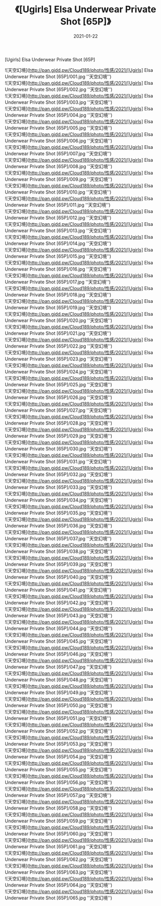 ﻿---
layout: post
title:  《[Ugirls] Elsa Underwear Private Shot [65P]》
date:   2021-01-22
img: http://pan.gjdd.pw/Cloud189/photo/性感/2021/[Ugirls] Elsa Underwear Private Shot [65P]/000.jpg
categories: [美女, 性感, 泳衣]
---

[Ugirls] Elsa Underwear Private Shot [65P]



![天空幻境](http://pan.gjdd.pw/Cloud189/photo/性感/2021/[Ugirls] Elsa Underwear Private Shot [65P]/001.jpg ''天空幻境'') <br>
![天空幻境](http://pan.gjdd.pw/Cloud189/photo/性感/2021/[Ugirls] Elsa Underwear Private Shot [65P]/002.jpg ''天空幻境'') <br>
![天空幻境](http://pan.gjdd.pw/Cloud189/photo/性感/2021/[Ugirls] Elsa Underwear Private Shot [65P]/003.jpg ''天空幻境'') <br>
![天空幻境](http://pan.gjdd.pw/Cloud189/photo/性感/2021/[Ugirls] Elsa Underwear Private Shot [65P]/004.jpg ''天空幻境'') <br>
![天空幻境](http://pan.gjdd.pw/Cloud189/photo/性感/2021/[Ugirls] Elsa Underwear Private Shot [65P]/005.jpg ''天空幻境'') <br>
![天空幻境](http://pan.gjdd.pw/Cloud189/photo/性感/2021/[Ugirls] Elsa Underwear Private Shot [65P]/006.jpg ''天空幻境'') <br>
![天空幻境](http://pan.gjdd.pw/Cloud189/photo/性感/2021/[Ugirls] Elsa Underwear Private Shot [65P]/007.jpg ''天空幻境'') <br>
![天空幻境](http://pan.gjdd.pw/Cloud189/photo/性感/2021/[Ugirls] Elsa Underwear Private Shot [65P]/008.jpg ''天空幻境'') <br>
![天空幻境](http://pan.gjdd.pw/Cloud189/photo/性感/2021/[Ugirls] Elsa Underwear Private Shot [65P]/009.jpg ''天空幻境'') <br>
![天空幻境](http://pan.gjdd.pw/Cloud189/photo/性感/2021/[Ugirls] Elsa Underwear Private Shot [65P]/010.jpg ''天空幻境'') <br>
![天空幻境](http://pan.gjdd.pw/Cloud189/photo/性感/2021/[Ugirls] Elsa Underwear Private Shot [65P]/011.jpg ''天空幻境'') <br>
![天空幻境](http://pan.gjdd.pw/Cloud189/photo/性感/2021/[Ugirls] Elsa Underwear Private Shot [65P]/012.jpg ''天空幻境'') <br>
![天空幻境](http://pan.gjdd.pw/Cloud189/photo/性感/2021/[Ugirls] Elsa Underwear Private Shot [65P]/013.jpg ''天空幻境'') <br>
![天空幻境](http://pan.gjdd.pw/Cloud189/photo/性感/2021/[Ugirls] Elsa Underwear Private Shot [65P]/014.jpg ''天空幻境'') <br>
![天空幻境](http://pan.gjdd.pw/Cloud189/photo/性感/2021/[Ugirls] Elsa Underwear Private Shot [65P]/015.jpg ''天空幻境'') <br>
![天空幻境](http://pan.gjdd.pw/Cloud189/photo/性感/2021/[Ugirls] Elsa Underwear Private Shot [65P]/016.jpg ''天空幻境'') <br>
![天空幻境](http://pan.gjdd.pw/Cloud189/photo/性感/2021/[Ugirls] Elsa Underwear Private Shot [65P]/017.jpg ''天空幻境'') <br>
![天空幻境](http://pan.gjdd.pw/Cloud189/photo/性感/2021/[Ugirls] Elsa Underwear Private Shot [65P]/018.jpg ''天空幻境'') <br>
![天空幻境](http://pan.gjdd.pw/Cloud189/photo/性感/2021/[Ugirls] Elsa Underwear Private Shot [65P]/019.jpg ''天空幻境'') <br>
![天空幻境](http://pan.gjdd.pw/Cloud189/photo/性感/2021/[Ugirls] Elsa Underwear Private Shot [65P]/020.jpg ''天空幻境'') <br>
![天空幻境](http://pan.gjdd.pw/Cloud189/photo/性感/2021/[Ugirls] Elsa Underwear Private Shot [65P]/021.jpg ''天空幻境'') <br>
![天空幻境](http://pan.gjdd.pw/Cloud189/photo/性感/2021/[Ugirls] Elsa Underwear Private Shot [65P]/022.jpg ''天空幻境'') <br>
![天空幻境](http://pan.gjdd.pw/Cloud189/photo/性感/2021/[Ugirls] Elsa Underwear Private Shot [65P]/023.jpg ''天空幻境'') <br>
![天空幻境](http://pan.gjdd.pw/Cloud189/photo/性感/2021/[Ugirls] Elsa Underwear Private Shot [65P]/024.jpg ''天空幻境'') <br>
![天空幻境](http://pan.gjdd.pw/Cloud189/photo/性感/2021/[Ugirls] Elsa Underwear Private Shot [65P]/025.jpg ''天空幻境'') <br>
![天空幻境](http://pan.gjdd.pw/Cloud189/photo/性感/2021/[Ugirls] Elsa Underwear Private Shot [65P]/026.jpg ''天空幻境'') <br>
![天空幻境](http://pan.gjdd.pw/Cloud189/photo/性感/2021/[Ugirls] Elsa Underwear Private Shot [65P]/027.jpg ''天空幻境'') <br>
![天空幻境](http://pan.gjdd.pw/Cloud189/photo/性感/2021/[Ugirls] Elsa Underwear Private Shot [65P]/028.jpg ''天空幻境'') <br>
![天空幻境](http://pan.gjdd.pw/Cloud189/photo/性感/2021/[Ugirls] Elsa Underwear Private Shot [65P]/029.jpg ''天空幻境'') <br>
![天空幻境](http://pan.gjdd.pw/Cloud189/photo/性感/2021/[Ugirls] Elsa Underwear Private Shot [65P]/030.jpg ''天空幻境'') <br>
![天空幻境](http://pan.gjdd.pw/Cloud189/photo/性感/2021/[Ugirls] Elsa Underwear Private Shot [65P]/031.jpg ''天空幻境'') <br>
![天空幻境](http://pan.gjdd.pw/Cloud189/photo/性感/2021/[Ugirls] Elsa Underwear Private Shot [65P]/032.jpg ''天空幻境'') <br>
![天空幻境](http://pan.gjdd.pw/Cloud189/photo/性感/2021/[Ugirls] Elsa Underwear Private Shot [65P]/033.jpg ''天空幻境'') <br>
![天空幻境](http://pan.gjdd.pw/Cloud189/photo/性感/2021/[Ugirls] Elsa Underwear Private Shot [65P]/034.jpg ''天空幻境'') <br>
![天空幻境](http://pan.gjdd.pw/Cloud189/photo/性感/2021/[Ugirls] Elsa Underwear Private Shot [65P]/035.jpg ''天空幻境'') <br>
![天空幻境](http://pan.gjdd.pw/Cloud189/photo/性感/2021/[Ugirls] Elsa Underwear Private Shot [65P]/036.jpg ''天空幻境'') <br>
![天空幻境](http://pan.gjdd.pw/Cloud189/photo/性感/2021/[Ugirls] Elsa Underwear Private Shot [65P]/037.jpg ''天空幻境'') <br>
![天空幻境](http://pan.gjdd.pw/Cloud189/photo/性感/2021/[Ugirls] Elsa Underwear Private Shot [65P]/038.jpg ''天空幻境'') <br>
![天空幻境](http://pan.gjdd.pw/Cloud189/photo/性感/2021/[Ugirls] Elsa Underwear Private Shot [65P]/039.jpg ''天空幻境'') <br>
![天空幻境](http://pan.gjdd.pw/Cloud189/photo/性感/2021/[Ugirls] Elsa Underwear Private Shot [65P]/040.jpg ''天空幻境'') <br>
![天空幻境](http://pan.gjdd.pw/Cloud189/photo/性感/2021/[Ugirls] Elsa Underwear Private Shot [65P]/041.jpg ''天空幻境'') <br>
![天空幻境](http://pan.gjdd.pw/Cloud189/photo/性感/2021/[Ugirls] Elsa Underwear Private Shot [65P]/042.jpg ''天空幻境'') <br>
![天空幻境](http://pan.gjdd.pw/Cloud189/photo/性感/2021/[Ugirls] Elsa Underwear Private Shot [65P]/043.jpg ''天空幻境'') <br>
![天空幻境](http://pan.gjdd.pw/Cloud189/photo/性感/2021/[Ugirls] Elsa Underwear Private Shot [65P]/044.jpg ''天空幻境'') <br>
![天空幻境](http://pan.gjdd.pw/Cloud189/photo/性感/2021/[Ugirls] Elsa Underwear Private Shot [65P]/045.jpg ''天空幻境'') <br>
![天空幻境](http://pan.gjdd.pw/Cloud189/photo/性感/2021/[Ugirls] Elsa Underwear Private Shot [65P]/046.jpg ''天空幻境'') <br>
![天空幻境](http://pan.gjdd.pw/Cloud189/photo/性感/2021/[Ugirls] Elsa Underwear Private Shot [65P]/047.jpg ''天空幻境'') <br>
![天空幻境](http://pan.gjdd.pw/Cloud189/photo/性感/2021/[Ugirls] Elsa Underwear Private Shot [65P]/048.jpg ''天空幻境'') <br>
![天空幻境](http://pan.gjdd.pw/Cloud189/photo/性感/2021/[Ugirls] Elsa Underwear Private Shot [65P]/049.jpg ''天空幻境'') <br>
![天空幻境](http://pan.gjdd.pw/Cloud189/photo/性感/2021/[Ugirls] Elsa Underwear Private Shot [65P]/050.jpg ''天空幻境'') <br>
![天空幻境](http://pan.gjdd.pw/Cloud189/photo/性感/2021/[Ugirls] Elsa Underwear Private Shot [65P]/051.jpg ''天空幻境'') <br>
![天空幻境](http://pan.gjdd.pw/Cloud189/photo/性感/2021/[Ugirls] Elsa Underwear Private Shot [65P]/052.jpg ''天空幻境'') <br>
![天空幻境](http://pan.gjdd.pw/Cloud189/photo/性感/2021/[Ugirls] Elsa Underwear Private Shot [65P]/053.jpg ''天空幻境'') <br>
![天空幻境](http://pan.gjdd.pw/Cloud189/photo/性感/2021/[Ugirls] Elsa Underwear Private Shot [65P]/054.jpg ''天空幻境'') <br>
![天空幻境](http://pan.gjdd.pw/Cloud189/photo/性感/2021/[Ugirls] Elsa Underwear Private Shot [65P]/055.jpg ''天空幻境'') <br>
![天空幻境](http://pan.gjdd.pw/Cloud189/photo/性感/2021/[Ugirls] Elsa Underwear Private Shot [65P]/056.jpg ''天空幻境'') <br>
![天空幻境](http://pan.gjdd.pw/Cloud189/photo/性感/2021/[Ugirls] Elsa Underwear Private Shot [65P]/057.jpg ''天空幻境'') <br>
![天空幻境](http://pan.gjdd.pw/Cloud189/photo/性感/2021/[Ugirls] Elsa Underwear Private Shot [65P]/058.jpg ''天空幻境'') <br>
![天空幻境](http://pan.gjdd.pw/Cloud189/photo/性感/2021/[Ugirls] Elsa Underwear Private Shot [65P]/059.jpg ''天空幻境'') <br>
![天空幻境](http://pan.gjdd.pw/Cloud189/photo/性感/2021/[Ugirls] Elsa Underwear Private Shot [65P]/060.jpg ''天空幻境'') <br>
![天空幻境](http://pan.gjdd.pw/Cloud189/photo/性感/2021/[Ugirls] Elsa Underwear Private Shot [65P]/061.jpg ''天空幻境'') <br>
![天空幻境](http://pan.gjdd.pw/Cloud189/photo/性感/2021/[Ugirls] Elsa Underwear Private Shot [65P]/062.jpg ''天空幻境'') <br>
![天空幻境](http://pan.gjdd.pw/Cloud189/photo/性感/2021/[Ugirls] Elsa Underwear Private Shot [65P]/063.jpg ''天空幻境'') <br>
![天空幻境](http://pan.gjdd.pw/Cloud189/photo/性感/2021/[Ugirls] Elsa Underwear Private Shot [65P]/064.jpg ''天空幻境'') <br>
![天空幻境](http://pan.gjdd.pw/Cloud189/photo/性感/2021/[Ugirls] Elsa Underwear Private Shot [65P]/065.jpg ''天空幻境'') <br>